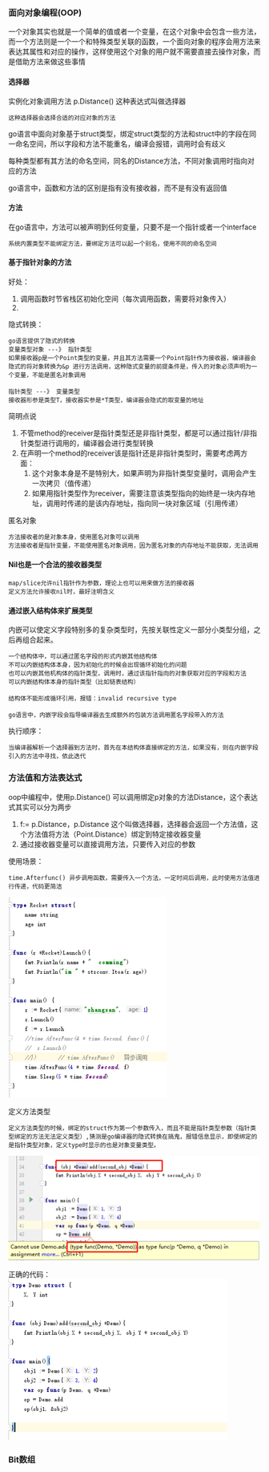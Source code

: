  ### 面向对象编程(OOP)

一个对象其实也就是一个简单的值或者一个变量，在这个对象中会包含一些方法，而一个方法则是一个一个和特殊类型关联的函数，一个面向对象的程序会用方法来表达其属性和对应的操作，这样使用这个对象的用户就不需要直接去操作对象，而是借助方法来做这些事情

#### 选择器
实例化对象调用方法 p.Distance() 这种表达式叫做选择器

	这种选择器会选择合适的对应对象的方法

go语言中面向对象基于struct类型，绑定struct类型的方法和struct中的字段在同一命名空间，所以字段和方法不能重名，编译会报错，调用时会有歧义

每种类型都有其方法的命名空间，同名的Distance方法，不同对象调用时指向对应的方法

go语言中，函数和方法的区别是指有没有接收器，而不是有没有返回值



#### 方法
在go语言中，方法可以被声明到任何变量，只要不是一个指针或者一个interface

	系统内置类型不能绑定方法，要绑定方法可以起一个别名，使用不同的命名空间
    
#### 基于指针对象的方法
好处：
1. 调用函数时节省栈区初始化空间（每次调用函数，需要将对象传入）
2. 

隐式转换：

    go语言提供了隐式的转换
	变量类型对象 ---》 指针类型
	如果接收器p是一个Point类型的变量，并且其方法需要一个Point指针作为接收器，编译器会隐式的将对象转换为&p 进行方法调用，这种隐式变量的前提条件是，传入的对象必须声明为一个变量，不能是匿名对象调用
    
    指针类型 ---》 变量类型
    接收器形参是类型T，接收器实参是*T类型，编译器会隐式的取变量的地址
    
简明点说

1. 不管method的receiver是指针类型还是非指针类型，都是可以通过指针/非指针类型进行调用的，编译器会进行类型转换
2. 在声明一个method的receiver该是指针还是非指针类型时，需要考虑两方面：
	1. 这个对象本身是不是特别大，如果声明为非指针类型变量时，调用会产生一次拷贝（值传递）
	2. 如果用指针类型作为receiver，需要注意该类型指向的始终是一块内存地址，调用时传递的是该内存地址，指向同一块对象区域（引用传递）
    
    
    
匿名对象

    方法接收者的是对象本身，使用匿名对象可以调用
    方法接收者是指针变量，不能使用匿名对象调用，因为匿名对象的内存地址不能获取，无法调用
    
    
####  Nil也是一个合法的接收器类型

	map/slice允许nil指针作为参数，理论上也可以用来做方法的接收器
    定义方法允许接收nil时，最好注明含义
    
    
#### 通过嵌入结构体来扩展类型
内嵌可以使定义字段特别多的复杂类型时，先按关联性定义一部分小类型分组，之后再组合起来。

	一个结构体中，可以通过匿名字段的形式内嵌其他结构体
    不可以内嵌结构体本身，因为初始化的时候会出现循环初始化的问题
    也可以内嵌其他机构体的指针类型，调用时，通过该指针指向的对象获取对应的字段和方法
    可以内嵌结构体本身的指针类型（比如链表结构）
    
    结构体不能形成循环引用，报错：invalid recursive type
    
    go语言中，内嵌字段会指导编译器去生成额外的包装方法调用匿名字段带入的方法
    

执行顺序：
    
    当编译器解析一个选择器到方法时，首先在本结构体直接绑定的方法，如果没有，则在内嵌字段引入的方法中寻找，依此迭代
    


### 方法值和方法表达式

oop中编程中，使用p.Distance() 可以调用绑定p对象的方法Distance，这个表达式其实可以分为两步
1. f:= p.Distance，p.Distance    这个叫做选择器，选择器会返回一个方法值，这个方法值将方法（Point.Distance）绑定到特定接收器变量
2. 通过接收器变量可以直接调用方法，只要传入对应的参数

使用场景：
 
    time.Afterfunc() 异步调用函数，需要传入一个方法，一定时间后调用，此时使用方法值进行传递，代码更简洁
    
![func_value1.PNG](.\image\func_value1.PNG)

定义方法类型

	定义方法类型的时候，绑定的struct作为第一个参数传入，而且不能是指针类型参数（指针类型绑定的方法无法定义类型）,猜测是go编译器的隐式转换在搞鬼，报错信息显示，即使绑定的是指针类型对象，定义type时显示的也是对象变量类型。
   
![func_value3.png](.\image\func_value3.png)

正确的代码：
![func_value2.PNG](.\image\func_value2.PNG)



### Bit数组
